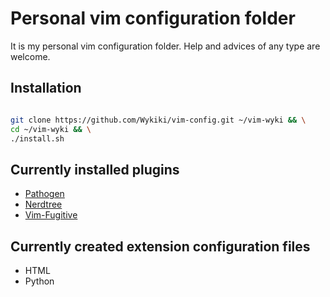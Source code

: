 # Personal vim configuration folder

It is my personal vim configuration folder.
Help and advices of any type are welcome.

## Installation

```bash

git clone https://github.com/Wykiki/vim-config.git ~/vim-wyki && \
cd ~/vim-wyki && \
./install.sh

```

## Currently installed plugins

* [Pathogen](https://github.com/tpope/vim-pathogen)
* [Nerdtree](https://github.com/scrooloose/nerdtree)
* [Vim-Fugitive](https://github.com/tpope/vim-fugitive)

## Currently created extension configuration files

* HTML
* Python
